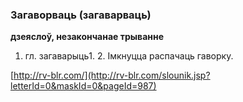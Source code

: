 ### Загаворваць (загаварваць)
**дзеяслоў, незакончанае трыванне**

1. гл. загаварыць1. 2. Імкнуцца распачаць гаворку.

<a rel="author">[http://rv-blr.com/](http://rv-blr.com/slounik.jsp?letterId=0&maskId=0&pageId=987)</a>
